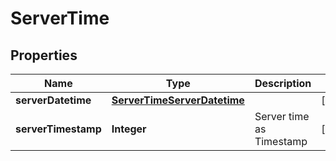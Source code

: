 # ServerTime

## Properties
Name | Type | Description | Notes
------------ | ------------- | ------------- | -------------
**serverDatetime** | [**ServerTimeServerDatetime**](ServerTimeServerDatetime.md) |  |  [optional]
**serverTimestamp** | **Integer** | Server time as Timestamp |  [optional]
